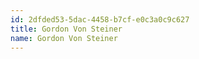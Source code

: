 ```yaml
---
id: 2dfded53-5dac-4458-b7cf-e0c3a0c9c627
title: Gordon Von Steiner
name: G﻿ordon Von Steiner
---
```

